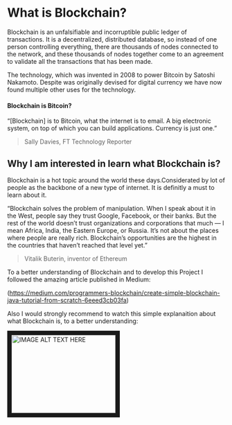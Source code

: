# What is Blockchain?
Blockchain is an unfalsifiable and incorruptible public ledger of transactions. It is a decentralized, distributed database, so instead of one person controlling everything, there are thousands of nodes connected to the network, and these thousands of nodes together come to an agreement to validate all the transactions that has been made.

The technology, which was invented in 2008 to power Bitcoin by Satoshi Nakamoto. Despite was originally devised for digital currency we have now found multiple other uses for the technology.

#### Blockchain is Bitcoin?

“[Blockchain] is to Bitcoin, what the internet is to email. A big electronic system, on top of which you can build applications. Currency is just one.” 
> Sally Davies, FT Technology Reporter

## Why I am interested in learn what Blockchain is?
Blockchain is a hot topic around the world these days.Considerated by lot of people as the backbone of a new type of internet. It is definitly a must to learn about it.

“Blockchain solves the problem of manipulation. When I speak about it in the West, people say they trust Google, Facebook, or their banks. But the rest of the world doesn’t trust organizations and corporations that much — I mean Africa, India, the Eastern Europe, or Russia. It’s not about the places where people are really rich. Blockchain’s opportunities are the highest in the countries that haven’t reached that level yet.”
> Vitalik Buterin, inventor of Ethereum


To a better understanding of Blockchain and to develop this Project I followed the amazing article published in Medium:

(https://medium.com/programmers-blockchain/create-simple-blockchain-java-tutorial-from-scratch-6eeed3cb03fa)

Also I would strongly recommend to watch this simple explanaition about what Blockchain is, to a better understanding: 

<a href="http://www.youtube.com/watch?feature=player_embedded&v=SSo_EIwHSd4" target="_blank"><img src="http://img.youtube.com/vi/SSo_EIwHSd4/0.jpg" alt="IMAGE ALT TEXT HERE" width="240" height="180" border="10" /></a>



